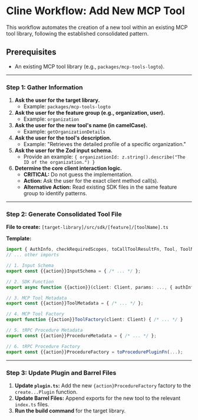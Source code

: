 # Cline Workflow: Add New MCP Tool

This workflow automates the creation of a new tool within an existing MCP tool library, following the established consolidated pattern.

## Prerequisites

- An existing MCP tool library (e.g., `packages/mcp-tools-logto`).

---

### **Step 1: Gather Information**

1.  **Ask the user for the target library.**
    -   Example: `packages/mcp-tools-logto`
2.  **Ask the user for the feature group (e.g., organization, user).**
    -   Example: `organization`
3.  **Ask the user for the new tool's name (in camelCase).**
    -   Example: `getOrganizationDetails`
4.  **Ask the user for the tool's description.**
    -   Example: "Retrieves the detailed profile of a specific organization."
5.  **Ask the user for the Zod input schema.**
    -   Provide an example: `{ organizationId: z.string().describe("The ID of the organization.") }`
6.  **Determine the core client interaction logic.**
    -   **CRITICAL:** Do not guess the implementation.
    -   **Action:** Ask the user for the exact client method call(s).
    -   **Alternative Action:** Read existing SDK files in the same feature group to identify patterns.

---

### **Step 2: Generate Consolidated Tool File**

**File to create:** `[target-library]/src/sdk/[feature]/[toolName].ts`

**Template:**
```typescript
import { AuthInfo, checkRequiredScopes, toCallToolResultFn, Tool, ToolMetadata, toProcedurePluginFn } from "@coeus-agent/mcp-tools-base";
// ... other imports

// 1. Input Schema
export const {{action}}InputSchema = { /* ... */ };

// 2. SDK Function
export async function {{action}}(client: Client, params: ..., { authInfo }: { authInfo: AuthInfo }) { /* ... */ }

// 3. MCP Tool Metadata
export const {{action}}ToolMetadata = { /* ... */ };

// 4. MCP Tool Factory
export function {{action}}ToolFactory(client: Client) { /* ... */ }

// 5. tRPC Procedure Metadata
export const {{action}}ProcedureMetadata = { /* ... */ };

// 6. tRPC Procedure Factory
export const {{action}}ProcedureFactory = toProcedurePluginFn(...);
```

---

### **Step 3: Update Plugin and Barrel Files**

1.  **Update `plugin.ts`:** Add the new `{action}ProcedureFactory` factory to the `create...Plugin` function.
2.  **Update Barrel Files:** Append exports for the new tool to the relevant `index.ts` files.
3.  **Run the build command** for the target library.
